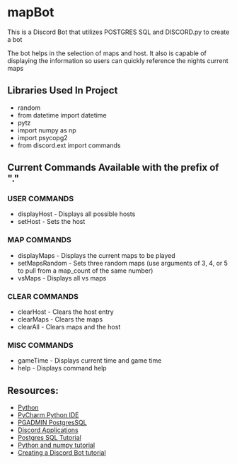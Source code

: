 # mapBot
This is a Discord Bot that utilizes POSTGRES SQL and DISCORD.py to create a bot</h2>
<p>The bot helps in the selection of maps and host.  It also is capable of displaying the information so users can quickly reference the nights current maps</p>

<h2>Libraries Used In Project</h2>
<ul>
<li>random</li>
<li>from datetime import datetime</li>
<li>pytz</li>
<li>import numpy as np</li>
<li>import psycopg2</li>
<li>from discord.ext import commands</li>
</ul>


<h2>Current Commands Available with the prefix of "."</h2>
<h3>USER COMMANDS</h3>
<ul>
  <li>displayHost - Displays all possible hosts</li>
  <li>setHost - Sets the host</li>
</ul>
<h3>MAP COMMANDS</h3>
<ul>
  <li>displayMaps -  Displays the current maps to be played</li>
  <li>setMapsRandom - Sets three random maps (use arguments of 3, 4, or 5 to pull from a map_count of the same number)</li>
  <li>vsMaps - Displays all vs maps</li>
</ul>
<h3>CLEAR COMMANDS</h3>
<ul>
  <li>clearHost - Clears the host entry</li>
  <li>clearMaps - Clears the maps</li>
  <li>clearAll  - Clears maps and the host</li>
</ul>
<h3>MISC COMMANDS</h3>
<ul>
  <li>gameTime - Displays current time and game time</li>
  <li>help - Displays command help</li>
</ul>

<h2>Resources:</h2><ul>
<li><a href = "https://www.python.org/">Python</a></li>
<li><a href = "https://www.jetbrains.com/pycharm/">PyCharm Python IDE</a></li>
<li><a href = "https://www.pgadmin.org/">PGADMIN PostgresSQL</a></li>
<li><a href = "https://discord.com/developers/applications">Discord Applications</a></li>
<li><a href = "https://www.postgresqltutorial.com/">Postgres SQL Tutorial</a></li>
<li><a href="https://www.w3schools.com/python/default.asp">Python and numpy tutorial</a></li>
<li><a href="https://towardsdatascience.com/creating-a-discord-bot-from-scratch-and-connecting-to-mongodb-828ad1c7c22e">Creating a Discord Bot tutorial</a></li>

